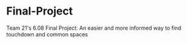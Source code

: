 # Final-Project
Team 21's 6.08 Final Project: An easier and more informed way to find touchdown and common spaces
